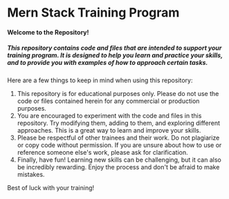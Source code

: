 # Mern Stack Training Program

#### Welcome to the Repository!

##### This repository contains code and files that are intended to support your training program. It is designed to help you learn and practice your skills, and to provide you with examples of how to approach certain tasks.

Here are a few things to keep in mind when using this repository:
1) This repository is for educational purposes only. Please do not use the code or files contained herein for any commercial or production purposes.
2) You are encouraged to experiment with the code and files in this repository. Try modifying them, adding to them, and exploring different approaches. This is a great way to learn and improve your skills.
3) Please be respectful of other trainees and their work. Do not plagiarize or copy code without permission. If you are unsure about how to use or reference someone else's work, please ask for clarification.
4) Finally, have fun! Learning new skills can be challenging, but it can also be incredibly rewarding. Enjoy the process and don't be afraid to make mistakes.

Best of luck with your training!
